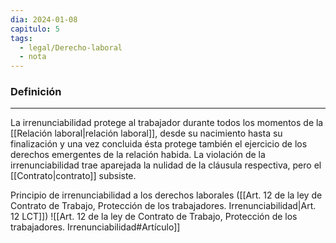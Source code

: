 ```yaml
---
dia: 2024-01-08
capitulo: 5
tags:
  - legal/Derecho-laboral
  - nota
---
```

### Definición
---
La irrenunciabilidad protege al trabajador durante todos los momentos de la [[Relación laboral|relación laboral]], desde su nacimiento hasta su finalización y una vez concluida ésta protege también el ejercicio de los derechos emergentes de la relación habida. La violación de la irrenunciabilidad trae aparejada la nulidad de la cláusula respectiva, pero el [[Contrato|contrato]] subsiste.

Principio de irrenunciabilidad a los derechos laborales ([[Art. 12 de la ley de Contrato de Trabajo, Protección de los trabajadores. Irrenunciabilidad|Art. 12 LCT]]) ![[Art. 12 de la ley de Contrato de Trabajo, Protección de los trabajadores. Irrenunciabilidad#Artículo]] 